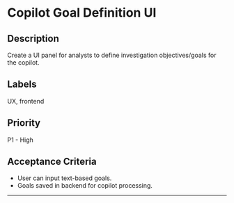 # Copilot Goal Definition UI

## Description

Create a UI panel for analysts to define investigation objectives/goals for the copilot.

## Labels

UX, frontend

## Priority

P1 - High

## Acceptance Criteria

- User can input text-based goals.
- Goals saved in backend for copilot processing.

---
